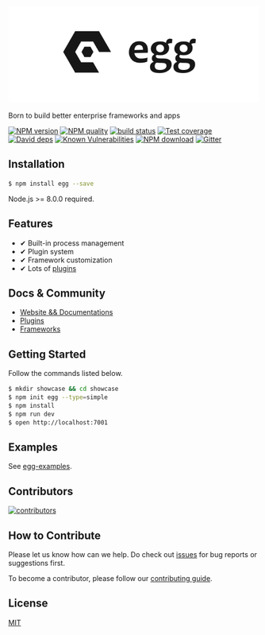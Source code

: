 ![](https://raw.githubusercontent.com/eggjs/egg/master/docs/assets/egg-logo.png)

Born to build better enterprise frameworks and apps

[![NPM version][npm-image]][npm-url]
[![NPM quality][quality-image]][quality-url]
[![build status][travis-image]][travis-url]
[![Test coverage][codecov-image]][codecov-url]
[![David deps][david-image]][david-url]
[![Known Vulnerabilities][snyk-image]][snyk-url]
[![NPM download][download-image]][download-url]
[![Gitter][gitter-image]][gitter-url]

[npm-image]: https://img.shields.io/npm/v/egg.svg?style=flat-square
[npm-url]: https://npmjs.org/package/egg
[quality-image]: http://npm.packagequality.com/shield/egg.svg?style=flat-square
[quality-url]: http://packagequality.com/#?package=egg
[travis-image]: https://img.shields.io/travis/eggjs/egg.svg?style=flat-square
[travis-url]: https://travis-ci.org/eggjs/egg
[codecov-image]: https://img.shields.io/codecov/c/github/eggjs/egg.svg?style=flat-square
[codecov-url]: https://codecov.io/gh/eggjs/egg
[david-image]: https://img.shields.io/david/eggjs/egg.svg?style=flat-square
[david-url]: https://david-dm.org/eggjs/egg
[snyk-image]: https://snyk.io/test/npm/egg/badge.svg?style=flat-square
[snyk-url]: https://snyk.io/test/npm/egg
[download-image]: https://img.shields.io/npm/dm/egg.svg?style=flat-square
[download-url]: https://npmjs.org/package/egg
[gitter-image]: https://img.shields.io/gitter/room/eggjs/egg.svg?style=flat-square
[gitter-url]: https://gitter.im/eggjs/egg

## Installation

```bash
$ npm install egg --save
```

Node.js >= 8.0.0 required.

## Features

- ✔︎ Built-in process management
- ✔︎ Plugin system
- ✔︎ Framework customization
- ✔︎ Lots of [plugins](https://github.com/search?q=topic%3Aegg-plugin&type=Repositories)

## Docs & Community

- [Website && Documentations](https://eggjs.org/en/index.html)
- [Plugins](https://github.com/search?q=topic%3Aegg-plugin&type=Repositories)
- [Frameworks](https://github.com/search?q=topic%3Aegg-framework&type=Repositories)

## Getting Started

Follow the commands listed below.

```bash
$ mkdir showcase && cd showcase
$ npm init egg --type=simple
$ npm install
$ npm run dev
$ open http://localhost:7001
```

## Examples

See [egg-examples](https://github.com/eggjs/examples).

## Contributors

[![contributors](https://badges.implements.io/api/contributors?org=eggjs&repo=egg&width=1280&size=48&padding=6&type=jpeg)](https://github.com/eggjs/egg/graphs/contributors)

## How to Contribute

Please let us know how can we help. Do check out [issues](https://github.com/eggjs/egg/issues) for bug reports or suggestions first.

To become a contributor, please follow our [contributing guide](CONTRIBUTING.md).

## License

[MIT](LICENSE)
